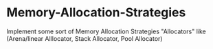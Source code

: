 # Memory-Allocation-Strategies
Implement some sort of Memory Allocation Strategies "Allocators" like (Arena/linear Alllocator, Stack Allocator, Pool Allocator)
